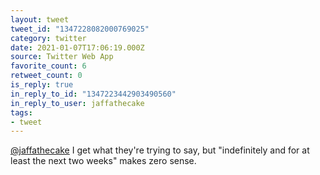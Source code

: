 ```yaml
---
layout: tweet
tweet_id: "1347228082000769025"
category: twitter
date: 2021-01-07T17:06:19.000Z
source: Twitter Web App
favorite_count: 6
retweet_count: 0
is_reply: true
in_reply_to_id: "1347223442903490560"
in_reply_to_user: jaffathecake
tags:
- tweet
---
```


[@jaffathecake](https://twitter.com/@jaffathecake) I get what they're trying to say, but "indefinitely and for at least the next two weeks" makes zero sense.
